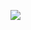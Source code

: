 ![](https://github-readme-streak-stats.herokuapp.com/?user=lab-mtseries&theme=default&hide_border=false&card_width=607)

